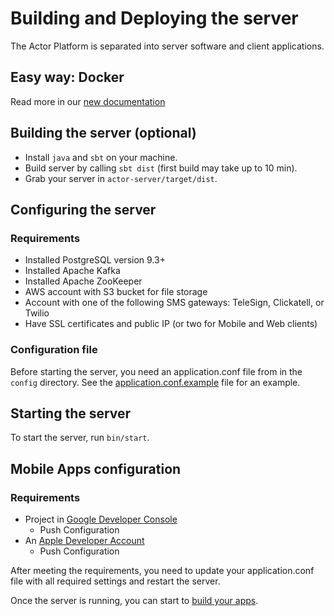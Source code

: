 # Building and Deploying the server

The Actor Platform is separated into server software and client applications.

## Easy way: Docker

Read more in our [new documentation](http://actor.readme.io/docs/server-docker)

## Building the server (optional)
* Install ```java``` and ```sbt``` on your machine.
* Build server by calling ```sbt dist``` (first build may take up to 10 min).
* Grab your server in ```actor-server/target/dist```.

## Configuring the server

### Requirements
* Installed PostgreSQL version 9.3+
* Installed Apache Kafka
* Installed Apache ZooKeeper
* AWS account with S3 bucket for file storage
* Account with one of the following SMS gateways: TeleSign, Clickatell, or Twilio
* Have SSL certificates and public IP (or two for Mobile and Web clients)

### Configuration file

Before starting the server, you need an application.conf file from in the ```config``` directory. See the [application.conf.example](actor-server/src/main/resources/application.conf.example) file for an example.

## Starting the server

To start the server, run ```bin/start```.

## Mobile Apps configuration

### Requirements
* Project in [Google Developer Console](https://console.developers.google.com)
  * Push Configuration
* An [Apple Developer Account](https://developer.apple.com)
  * Push Configuration

After meeting the requirements, you need to update your application.conf file with all required settings and restart the server.

Once the server is running, you can start to [build your apps](APPS.md).
